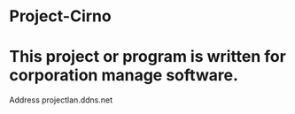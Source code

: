 # Project-Cirno
# This project or program is written for corporation manage software.


Address projectlan.ddns.net
